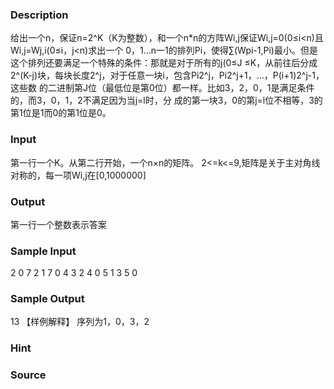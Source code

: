 
### Description
给出一个n，保证n=2^K（K为整数），和一个n*n的方阵Wi,j保证Wi,j=0(0≤i<n)且Wi,j=Wj,i(0≤i，j<n)求出一个
0，1…n一1的排列Pi，使得∑(Wpi-1,Pi)最小。但是这个排列还要满足一个特殊的条件：那就是对于所有的j(0≤J
≤K，从前往后分成2^(K-j)块，每块长度2^j，对于任意一块i，包含Pi2^j，Pi2^j+1，…，P(i+1)2^j-1，这些数
的二进制第J位（最低位是第0位）都一样。比如3，2，0，1是满足条件的，而3，0，1，2不满足因为当j=l时，分
成的第一块3，0的第j=l位不相等，3的第1位是1而0的第1位是0。

### Input
第一行一个K。从第二行开始，一个n×n的矩阵。
2<=k<=9,矩阵是关于主对角线对称的，每一项Wi,j在[0,1000000]

### Output
第一行一个整数表示答案

### Sample Input
2
0 7 2 1
7 0 4 3
2 4 0 5
1 3 5 0
### Sample Output
13
【样例解释】
序列为1，0，3，2

### Hint

### Source
